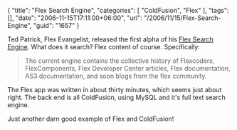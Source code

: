 {
	"title": "Flex Search Engine",
	"categories": [
		"ColdFusion",
		"Flex"
	],
	"tags": [],
	"date": "2006-11-15T17:11:00+06:00",
	"url": "/2006/11/15/Flex-Search-Engine",
	"guid": "1657"
}

Ted Patrick, Flex Evangelist, released the first alpha of his <a href="http://www.onflex.org/ted/2006/11/flex-search-alpha-1.php">Flex Search Engine</a>. What does it search? Flex content of course. Specifically:

<blockquote>
The current engine contains the collective history of Flexcoders, FlexComponents, Flex Developer Center articles, Flex documentation, AS3 documentation, and soon blogs from the flex community.
</blockquote>

The Flex app was written in about thirty minutes, which seems just about right. The back end is all ColdFusion, using MySQL and it's full text search engine. 

Just another darn good example of Flex and ColdFusion!